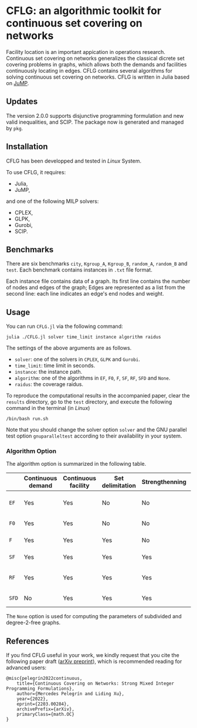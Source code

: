 

# CFLG: an algorithmic toolkit for continuous set covering on networks

Facility location is an important appication in operations research.  Continuous set covering on networks generalizes the classical dicrete set covering problems in graphs, which allows both the demands and facilities continuously locating in edges.
CFLG contains several algorithms for solving continuous set covering on networks. CFLG is written in Julia based on [JuMP](https://jump.dev/JuMP.jl/stable/installation/).

## Updates
The version 2.0.0 supports disjunctive programming formulation and new valid inequalities, and SCIP.
The package now is generated and managed by `pkg`.


## Installation
CFLG has been developped and tested in *Linux* System. 

To use CFLG, it requires:
- Julia,
- JuMP,

and one of the following MILP solvers:
- CPLEX,
- GLPK,
- Gurobi,
- SCIP.


## Benchmarks
There are six benchmarks `city`, `Kgroup_A`, `Kgroup_B`, `random_A`, `random_B` and `test`. Each benchmark contains instances in `.txt` file format.

Each instance file contains data of a graph. Its first line contains the number of nodes and edges of the graph; Edges are represented as a list from the second line: each line indicates an edge's end nodes and weight.  

## Usage

You can run `CFLG.jl`  via the following command:
```
julia ./CFLG.jl solver time_limit instance algorithm raidus
```

The settings of the above arguments are as follows.
  * `solver`: one of the solvers in `CPLEX`, `GLPK` and `Gurobi`.
  * `time_limit`:  time limit in seconds.
  * `instance`:  the instance path.
  * `algorithm`: one of the algorithms in `EF`, `F0`, `F`, `SF`, `RF`, `SFD` and `None`.
  * `raidus`: the coverage raidus.

To reproduce the computational results in the accompanied paper, clear the `results` directory, go to the `test` directory, and execute the following command in the terminal (in *Linux*)
```
/bin/bash run.sh
```
Note that you should change the solver option `solver` and the GNU parallel test option `gnuparalleltest` according to their availability in your system.


### Algorithm Option
The algorithm option is summarized in the following table.


|     | Continuous demand |  Continuous facility |   Set delimitation  | Strengthenning| Long edge| Model size | Input graph     | Comment|  
|-----|-------------------|----------------------|---------------------|---------------|----------|------------|-----------------|--------|
| `EF`|      Yes          | Yes                  | No                  |   No          | No       | Very large | Subdivided graph|From [Covering edges in networks](https://onlinelibrary.wiley.com/doi/full/10.1002/net.21924) 
| `F0`|      Yes          | Yes                  | No                  |   No          | No       | Large     | Subdivided graph| Naive model
| `F` |      Yes          | Yes                  | Yes                 |   No          | No       | Medium     | Subdivided graph|Complete model
| `SF`|      Yes          | Yes                  | Yes                 |   Yes         | No       | Meidum     | Subdivided graph|Strenghtenned model
| `RF`|      Yes          | Yes                  | Yes                 |   Yes         | Yes      | Small      | Degree-2-free graph| Reduced model
| `SFD`|      No         | Yes                  | Yes                 |   Yes         | No       | Very small     | Subdivided graph|Discrete model

The `None` option is used for computing the parameters of subdivided and degree-2-free graphs.



## References

If you find CFLG useful in your work, we kindly request that you cite the following paper draft ([arXiv preprint](https://arxiv.org/abs/2203.00284)), which is recommended reading for advanced users:

    @misc{pelegrín2022continuous,
        title={Continuous Covering on Networks: Strong Mixed Integer Programming Formulations}, 
        author={Mercedes Pelegrín and Liding Xu},
        year={2022},
        eprint={2203.00284},
        archivePrefix={arXiv},
        primaryClass={math.OC}
    }



